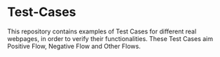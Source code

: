 # Test-Cases
This repository contains examples of Test Cases for different real webpages, in order to verify their functionalities. These Test Cases aim Positive Flow, Negative Flow and Other Flows.
